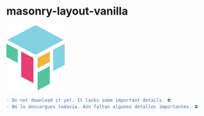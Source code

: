 # masonry-layout-vanilla

![](images/logo-min.png)

```diff
- Do not download it yet. It lacks some important details. ⛔️
- No lo descargues todavía. Aún faltan algunos detalles importantes. ⛔️
```
